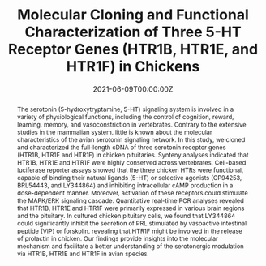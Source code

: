 ---
abstract: The serotonin (5-hydroxytryptamine, 5-HT) signaling system is involved in a variety of physiological functions, including the control of cognition, reward, learning, memory, and vasoconstriction in vertebrates. Contrary to the extensive studies in the mammalian system, little is known about the molecular characteristics of the avian serotonin signaling network. In this study, we cloned and characterized the full-length cDNA of three serotonin receptor genes (HTR1B, HTR1E and HTR1F) in chicken pituitaries. Synteny analyses indicated that HTR1B, HTR1E and HTR1F were highly conserved across vertebrates. Cell-based luciferase reporter assays showed that the three chicken HTRs were functional, capable of binding their natural ligands (5-HT) or selective agonists (CP94253, BRL54443, and LY344864) and inhibiting intracellular cAMP production in a dose-dependent manner. Moreover, activation of these receptors could stimulate the MAPK/ERK signaling cascade. Quantitative real-time PCR analyses revealed that HTR1B, HTR1E and HTR1F were primarily expressed in various brain regions and the pituitary. In cultured chicken pituitary cells, we found that LY344864 could significantly inhibit the secretion of PRL stimulated by vasoactive intestinal peptide (VIP) or forskolin, revealing that HTR1F might be involved in the release of prolactin in chicken. Our findings provide insights into the molecular mechanism and facilitate a better understanding of the serotonergic modulation via HTR1B, HTR1E and HTR1F in avian species.
authors:
-  Caiyun Sun
-  Yang Qiu
-  Qin Ren
-  Xiao Zhang
-  Baolong Cao
-  Yi Zou
-  Juan Li
-  Jiannan Zhang<sup>*</sup>
-  Yajun Wang
date: "2021-06-09T00:00:00Z"
doi: "https://doi.org/10.3390/genes12060891"
featured: false
image:
  caption:
  focal_point: ""
  preview_only: false
projects: []
publication: Genes
publication_short: ""
publication_types:
- "2"
publishDate: "2021-06-09T00:00:00Z"
#slides: example
summary: In summary, the full-length cDNA of the three chicken 5-HT receptor genes (HTR1B, HTR1E, and HTR1F) were first reported in the present study. Sequence alignment showed that the three genes showed high sequence identity with their counterparts in other vertebrates. Moreover, synteny analysis revealed that HTR1B, HTR1E, and HTR1F are highly conserved among vertebrates and supported previous findings that chicken receptors are orthologous to the known receptor groups. Functional studies demonstrated that HTR1B, HTR1E, and HTR1F are functional and responsive to 5-HT and various selective agonists CP94253, BRL54443 and LY344864, respectively. Together with the enriched expression of the three receptors in the pituitary, the observation that LY344864 can partially inhibit PRL secretion in cultured chicken pituitary cells suggest that HTR1F is likely involved in regulating the release of the chicken pituitary PRL. Our findings represent the first key step in establishing the molecular basis for the better understanding of the serotonergic modulation network in avian species.
#tags:
title: "Molecular Cloning and Functional Characterization of Three 5-HT Receptor Genes (HTR1B, HTR1E, and HTR1F) in Chickens"
#url_code: ""
#url_dataset: ""
url_pdf:
#url_poster: ""
#url_project: ""
#url_slides: ""
#url_source: ""
#url_video: ""
---